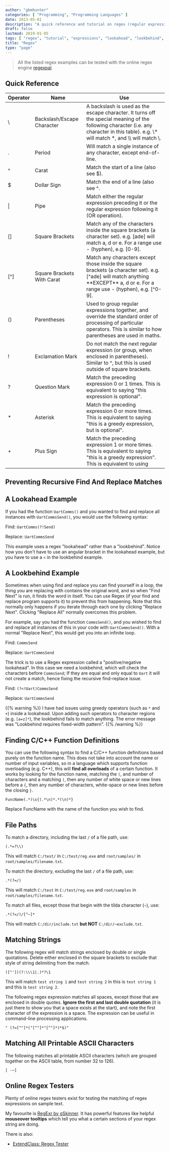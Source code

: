 ```yaml
---
author: "gbmhunter"
categories: [ "Programming", "Programming Languages" ]
date: 2013-05-01
description: "A quick reference and tutorial on regex (regular expressions) including lookahead and lookbehind."
draft: false
lastmod: 2019-01-05
tags: [ "regex", "tutorial", "expressions", "lookahead", "lookbehind", "quick reference" ]
title: "Regex"
type: "page"
---
```


> All the listed regex examples can be tested with the online regex engine [regexpal](http://regexpal.com/).

## Quick Reference

<div class="table-wrapper">
<table>
    <thead>
        <tr>
            <th>Operator</th>
            <th>Name</th>
            <th>Use</th>
        </tr>
    </thead>
    <tbody>
        <tr>
            <td>\</td>
            <td>Backslash/Escape Character</td>
            <td>A backslash is used as the escape character. It turns off the special meaning of the following character (i.e. any character in this table). e.g. \* will match *, and \\ will match \.</td>
        </tr>
        <tr>
            <td>.</td>
            <td>Period</td>
            <td>Will match a single instance of any character, except end-of-line.</td>
        </tr>
        <tr>
            <td>^</td>
            <td>Carat</td>
            <td>Match the start of a line (also see $).</td>
        </tr>
        <tr>
            <td>$</td>
            <td>Dollar Sign</td>
            <td>Match the end of a line (also see ^.</td>
        </tr>
        <tr>
            <td>|</td>
            <td>Pipe</td>
            <td>Match either the regular expression preceding it or the regular expression following it (OR operation).</td>
        </tr>
        <tr>
            <td>[]</td>
            <td>Square Brackets</td>
            <td>Match any of the characters inside the square brackets (a character set). e.g. [ade] will match a, d or e. For a range use - (hyphen), e.g. [0-9].</td>
        </tr>
        <tr>
            <td>[^]</td>
            <td>Square Brackets With Carat</td>
            <td>Match any characters except those inside the square brackets (a character set). e.g. [^ade] will match anything **EXCEPT** a, d or e. For a range use - (hyphen), e.g. [^0-9].</td>
        </tr>
        <tr>
            <td>()</td>
            <td>Parentheses</td>
            <td>Used to group regular expressions together, and override the standard order of processing of particular operators. This is similar to how parentheses are used in maths.</td>
        </tr>
        <tr>
            <td>!</td>
            <td>Exclamation Mark</td>
            <td>Do not match the next regular expression (or group, when enclosed in parentheses). Similar to ^, but this is used outside of square brackets.</td>
        </tr>
        <tr>
            <td>?</td>
            <td>Question Mark</td>
            <td>Match the preceding expression 0 or 1 times. This is equivalent to saying "this expression is optional".</td>
        </tr>
        <tr>
            <td>*</td>
            <td>Asterisk</td>
            <td>Match the preceding expression 0 or more times. This is equivalent to saying "this is a greedy expression, but is optional".</td>
        </tr>
        <tr>
            <td>+</td>
            <td>Plus Sign</td>
            <td>Match the preceding expression 1 or more times. This is equivalent to saying "this is a greedy expression". This is equivalent to using</td>
        </tr>
    </tbody>
</table>
</div>

## Preventing Recursive Find And Replace Matches

## A Lookahead Example

If you had the function `UartComms()` and you wanted to find and replace all instances with `UartCommsSend()`, you would use the following syntax:
    
Find: `UartComms(?!Send)`
    
Replace: `UartCommsSend`
    
This example uses a regex "lookahead" rather than a "lookbehind". Notice how you don't have to use an angular bracket in the lookahead example, but you have to use a `<` in the lookbehind example.

## A Lookbehind Example

Sometimes when using find and replace you can find yourself in a loop, the thing you are replacing with contains the original word, and so when "Find Next" is run, it finds the word in itself. You can use Regex (if your find and replace program supports it) to prevent this from happening. Note that this normally only happens if you iterate through each one by clicking "Replace Next". Clicking "Replace All" normally overcomes this problem.

For example, say you had the function `CommsSend()`, and you wished to find and replace all instances of this in your code with `UartCommsSend()`. With a normal "Replace Next", this would get you into an infinite loop.

Find: `CommsSend`

Replace: `UartCommsSend`
    
The trick is to use a Regex expression called a "positive/negative lookahead". In this case we need a lookbehind, which will check the characters before `CommsSend`; If they are equal and only equal to `Uart` it will not create a match, hence fixing the recursive find-replace issue.

Find: `(?<!Uart)CommsSend`
    
Replace: `UartCommsSend`

{{% warning %}}
I have had issues using greedy operators (such as `*` and `+`) inside a lookahead. Upon adding such operators to character regions (e.g. `[a=z]*`), the lookbehind fails to match anything. The error message was "Lookbehind requires fixed-width pattern".
{{% /warning %}}

## Finding C/C++ Function Definitions

You can use the following syntax to find a C/C++ function definitions based purely on the function name. This does not take into account the name or number of input variables, so in a language which supports function overloading (e.g. C++), this will **find all overloads** of a certain function. It works by looking for the function name, matching the `(`, and number of characters and a matching `)`, then any number of white space or new lines before a `{`, then any number of characters, white-space or new lines before the closing `}`.

```text
FuncName(.*)\s{(.*\n)*.*(\n)*}
```

Replace FuncName with the name of the function you wish to find.

## File Paths

To match a directory, including the last `/` of a file path, use:

```text
(.*=?\\)
```

This will match `C:/test/` in `C:/test/reg.exe` and `root/samples/` in `root/samples/filename.txt`.

To match the directory, excluding the last `/` of a file path, use:

```text
.*(?=/)
```

This will match `C:/test` in `C:/test/reg.exe` and `root/samples` in `root/samples/filename.txt`.

To match all files, except those that begin with the tilda character (`~`), use:

```text
.*(?=/)/[^~]*
```

This will match `C:/dir/include.txt` **but NOT** `C:/dir/~exclude.txt`.

## Matching Strings

The following regex will match strings enclosed by double or single quotations. Delete either enclosed in the square brackets to exclude that style of string delimiting from the match.

```text
(["'])(?:\\\1|.)*?\1
```

This will match `test string 1` and `test string 2` in this is `test string 1` and this is `test string 2`.

The following regex expression matches all spaces, except those that are enclosed in double quotes. **Ignore the first and last double quotation** (it is just there to show you that a space exists at the start), and note the first character of the expression is a space. The expression can be useful in command-line processing applications.

```text
" (?=[^"]*("[^"]*"[^"]*)*$)"
```

## Matching All Printable ASCII Characters

The following matches all printable ASCII characters (which are grouped together on the ASCII table, from number 32 to 126).

```text
[ -~]
```

## Online Regex Testers

Plenty of online regex testers exist for testing the matching of regex expressions on sample text.

My favourite is [RegExr by gSkinner](http://gskinner.com/RegExr/). It has powerful features like helpful **mouseover tooltips** which tell you what a certain sections of your regex string are doing.

There is also:

* [ExtendClass: Regex Tester](https://extendsclass.com/regex-tester.html)

